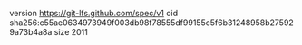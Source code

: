 version https://git-lfs.github.com/spec/v1
oid sha256:c55ae0634973949f003db98f78555df99155c5f6b31248958b275929a73b4a8a
size 2011
